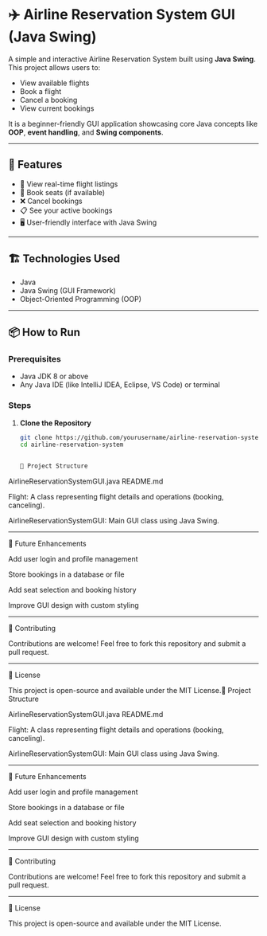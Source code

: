 # ✈️ Airline Reservation System GUI (Java Swing)

A simple and interactive Airline Reservation System built using **Java Swing**. This project allows users to:

- View available flights
- Book a flight
- Cancel a booking
- View current bookings

It is a beginner-friendly GUI application showcasing core Java concepts like **OOP**, **event handling**, and **Swing components**.

---

## 🧰 Features

- 🛫 View real-time flight listings
- 🎫 Book seats (if available)
- ❌ Cancel bookings
- 📋 See your active bookings
- 🖥️ User-friendly interface with Java Swing

---

## 🏗️ Technologies Used

- Java
- Java Swing (GUI Framework)
- Object-Oriented Programming (OOP)

---

## 📦 How to Run

### Prerequisites

- Java JDK 8 or above
- Any Java IDE (like IntelliJ IDEA, Eclipse, VS Code) or terminal

### Steps

1. **Clone the Repository**
   ```bash
   git clone https://github.com/yourusername/airline-reservation-system.git
   cd airline-reservation-system


   🧩 Project Structure

AirlineReservationSystemGUI.java
README.md

Flight: A class representing flight details and operations (booking, canceling).

AirlineReservationSystemGUI: Main GUI class using Java Swing.



---

🔄 Future Enhancements

Add user login and profile management

Store bookings in a database or file

Add seat selection and booking history

Improve GUI design with custom styling



---

🤝 Contributing

Contributions are welcome! Feel free to fork this repository and submit a pull request.


---

📄 License

This project is open-source and available under the MIT License.🧩 Project Structure

AirlineReservationSystemGUI.java
README.md

Flight: A class representing flight details and operations (booking, canceling).

AirlineReservationSystemGUI: Main GUI class using Java Swing.



---

🔄 Future Enhancements

Add user login and profile management

Store bookings in a database or file

Add seat selection and booking history

Improve GUI design with custom styling



---

🤝 Contributing

Contributions are welcome! Feel free to fork this repository and submit a pull request.


---

📄 License

This project is open-source and available under the MIT License.
